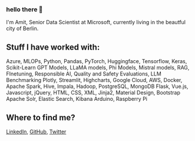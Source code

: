 ### hello there 👋

I'm Amit, Senior Data Scientist at Microsoft, currently living in the beautful city of Berlin.

## Stuff I have worked with:
Azure, MLOPs, Python, Pandas, PyTorch, Huggingface, Tensorflow, Keras, Scikit-Learn
GPT Models, LLaMA models, Phi Models, Mistral models, 
RAG, FInetuning, Responsible AI, Quality and Safety Evaluations, LLM Benchmarking
Plotly, Streamlit, Highcharts,
Google Cloud, AWS, Docker, Apache Spark, Hive, Impala, Hadoop, PostgreSQL, MongoDB
Flask, Vue.js, Javascript, jQuery, HTML, CSS, XML, Jinja2, Material Design, Bootstrap
Apache Solr, Elastic Search, Kibana 
Arduino, Raspberry Pi

## Where to find me?
<a href="https://www.linkedin.com/in/amit-de/" target="_blank">LinkedIn</a>, 
<a href="https://github.com/luhgit" target="_blank">GitHub</a>, 
<a href="https://twitter.com/amit_tyagi" target="_blank">Twitter</a>
